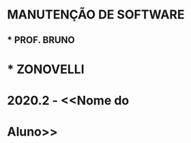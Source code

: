 # MANUTENÇÃO DE SOFTWARE  

  ##   * PROF. BRUNO 
  #     * ZONOVELLI
  # 2020.2 - <<Nome do  
  # Aluno>>


